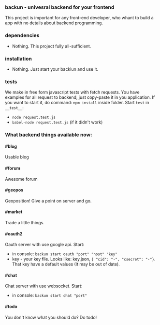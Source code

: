 ### backun - univesral backend for your frontend

This project is important for any front-end developer, who whant to build a app with no details about backend programming.

### dependencies
  * Nothing. This project fully all-sufficient.

### installation
  * Nothing. Just start your backlun and use it.

### tests
  We make in free form javascript tests with fetch requests. You have examples for all request to backend, just copy-paste it in you application. If you want to start it, do command: `npm install` inside folder. Start `test` in `__test__`:
  * `node request.test.js`
  * `babel-node request.test.js` (if it didn't work)
  
### What backend things available now:

#### #blog
  Usable blog
  
#### #forum
  Awesome forum
  
#### #geopos
  Geoposition! Give a point on server and go.
#### #market
  Trade a little things.

#### #oauth2
  Oauth server with use google api. Start:
  * in console: `backun start oauth "port" "host" "key"`
  * key - your key file. Looks like: key.json, `{ "cid": "-", "csecret": "-"}`. That key have a default values (It may be out of date).
  
#### #chat
  Chat server with use websocket. Start:
  * in console: `backun start chat "port"`
  
#### #todo
  You don't know what you should do? Do todo!
  
